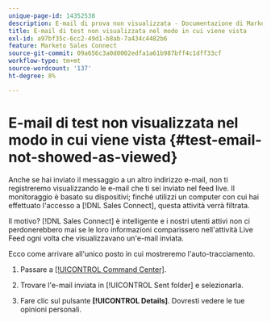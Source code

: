 ```yaml
---
unique-page-id: 14352538
description: E-mail di prova non visualizzata - Documentazione di Marketo - Documentazione del prodotto
title: E-mail di test non visualizzata nel modo in cui viene vista
exl-id: a97bf35c-6cc2-49d1-b8ab-7a434c4482b6
feature: Marketo Sales Connect
source-git-commit: 09a656c3a0d0002edfa1a61b987bff4c1dff33cf
workflow-type: tm+mt
source-wordcount: '137'
ht-degree: 8%

---
```


# E-mail di test non visualizzata nel modo in cui viene vista {#test-email-not-showed-as-viewed}

Anche se hai inviato il messaggio a un altro indirizzo e-mail, non ti registreremo visualizzando le e-mail che ti sei inviato nel feed live. Il monitoraggio è basato su dispositivi; finché utilizzi un computer con cui hai effettuato l&#39;accesso a [!DNL Sales Connect], questa attività verrà filtrata.

Il motivo? [!DNL Sales Connect] è intelligente e i nostri utenti attivi non ci perdonerebbero mai se le loro informazioni comparissero nell&#39;attività Live Feed ogni volta che visualizzavano un&#39;e-mail inviata.

Ecco come arrivare all&#39;unico posto in cui mostreremo l&#39;auto-tracciamento.

1. Passare a [[!UICONTROL Command Center]](https://toutapp.com/).

1. Trovare l&#39;e-mail inviata in [!UICONTROL Sent folder] e selezionarla.

1. Fare clic sul pulsante **[!UICONTROL Details]**. Dovresti vedere le tue opinioni personali.

